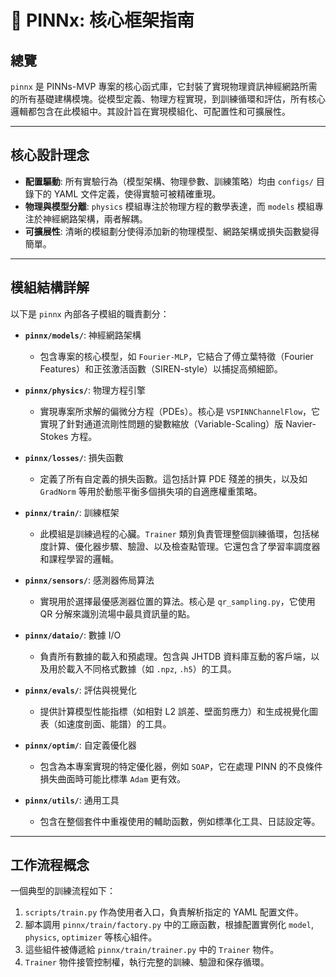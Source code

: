 # 🧠 PINNx: 核心框架指南

## 總覽

`pinnx` 是 PINNs-MVP 專案的核心函式庫，它封裝了實現物理資訊神經網路所需的所有基礎建構模塊。從模型定義、物理方程實現，到訓練循環和評估，所有核心邏輯都包含在此模組中。其設計旨在實現模組化、可配置性和可擴展性。

---

## 核心設計理念

- **配置驅動**: 所有實驗行為（模型架構、物理參數、訓練策略）均由 `configs/` 目錄下的 YAML 文件定義，使得實驗可被精確重現。
- **物理與模型分離**: `physics` 模組專注於物理方程的數學表達，而 `models` 模組專注於神經網路架構，兩者解耦。
- **可擴展性**: 清晰的模組劃分使得添加新的物理模型、網路架構或損失函數變得簡單。

---

## 模組結構詳解

以下是 `pinnx` 內部各子模組的職責劃分：

- **`pinnx/models/`**: 神經網路架構
  - 包含專案的核心模型，如 `Fourier-MLP`，它結合了傅立葉特徵（Fourier Features）和正弦激活函數（SIREN-style）以捕捉高頻細節。

- **`pinnx/physics/`**: 物理方程引擎
  - 實現專案所求解的偏微分方程（PDEs）。核心是 `VSPINNChannelFlow`，它實現了針對通道流剛性問題的變數縮放（Variable-Scaling）版 Navier-Stokes 方程。

- **`pinnx/losses/`**: 損失函數
  - 定義了所有自定義的損失函數。這包括計算 PDE 殘差的損失，以及如 `GradNorm` 等用於動態平衡多個損失項的自適應權重策略。

- **`pinnx/train/`**: 訓練框架
  - 此模組是訓練過程的心臟。`Trainer` 類別負責管理整個訓練循環，包括梯度計算、優化器步驟、驗證、以及檢查點管理。它還包含了學習率調度器和課程學習的邏輯。

- **`pinnx/sensors/`**: 感測器佈局算法
  - 實現用於選擇最優感測器位置的算法。核心是 `qr_sampling.py`，它使用 QR 分解來識別流場中最具資訊量的點。

- **`pinnx/dataio/`**: 數據 I/O
  - 負責所有數據的載入和預處理。包含與 JHTDB 資料庫互動的客戶端，以及用於載入不同格式數據（如 `.npz`, `.h5`）的工具。

- **`pinnx/evals/`**: 評估與視覺化
  - 提供計算模型性能指標（如相對 L2 誤差、壁面剪應力）和生成視覺化圖表（如速度剖面、能譜）的工具。

- **`pinnx/optim/`**: 自定義優化器
  - 包含為本專案實現的特定優化器，例如 `SOAP`，它在處理 PINN 的不良條件損失曲面時可能比標準 `Adam` 更有效。

- **`pinnx/utils/`**: 通用工具
  - 包含在整個套件中重複使用的輔助函數，例如標準化工具、日誌設定等。

---

## 工作流程概念

一個典型的訓練流程如下：

1.  `scripts/train.py` 作為使用者入口，負責解析指定的 YAML 配置文件。
2.  腳本調用 `pinnx/train/factory.py` 中的工廠函數，根據配置實例化 `model`, `physics`, `optimizer` 等核心組件。
3.  這些組件被傳遞給 `pinnx/train/trainer.py` 中的 `Trainer` 物件。
4.  `Trainer` 物件接管控制權，執行完整的訓練、驗證和保存循環。
